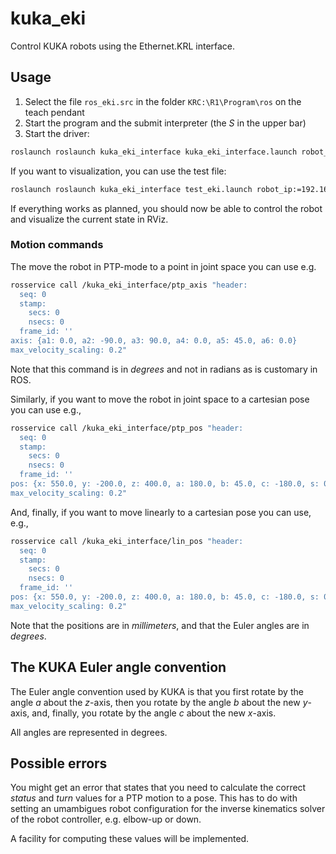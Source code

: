 # kuka_eki
Control KUKA robots using the Ethernet.KRL interface.

## Usage

1. Select the file `ros_eki.src` in the folder `KRC:\R1\Program\ros` on the teach pendant
2. Start the program and the submit interpreter (the *S* in the upper bar)
3. Start the driver: 
```bash
roslaunch roslaunch kuka_eki_interface kuka_eki_interface.launch robot_ip:=192.168.250.16
```
If you want to visualization, you can use the test file:
```bash
roslaunch roslaunch kuka_eki_interface test_eki.launch robot_ip:=192.168.250.16
```

If everything works as planned, you should now be able to control the robot and visualize the current state in RViz.

### Motion commands

The move the robot in PTP-mode to a point in joint space you can use e.g.
```bash 
rosservice call /kuka_eki_interface/ptp_axis "header:
  seq: 0
  stamp:
    secs: 0
    nsecs: 0
  frame_id: ''
axis: {a1: 0.0, a2: -90.0, a3: 90.0, a4: 0.0, a5: 45.0, a6: 0.0}
max_velocity_scaling: 0.2" 
```
Note that this command is in *degrees* and not in radians as is customary in ROS. 

Similarly, if you want to move the robot in joint space to a cartesian pose you can use e.g.,
```bash
rosservice call /kuka_eki_interface/ptp_pos "header:
  seq: 0
  stamp:
    secs: 0
    nsecs: 0
  frame_id: ''
pos: {x: 550.0, y: -200.0, z: 400.0, a: 180.0, b: 45.0, c: -180.0, s: 0, t: 0}
max_velocity_scaling: 0.2" 
```
And, finally, if you want to move linearly to a cartesian pose you can use, e.g., 
```bash
rosservice call /kuka_eki_interface/lin_pos "header:
  seq: 0
  stamp:
    secs: 0
    nsecs: 0
  frame_id: ''
pos: {x: 550.0, y: -200.0, z: 400.0, a: 180.0, b: 45.0, c: -180.0, s: 0, t: 0}
max_velocity_scaling: 0.2" 
```
Note that the positions are in *millimeters*, and that the Euler angles are in *degrees*. 

## The KUKA Euler angle convention

The Euler angle convention used by KUKA is that you first rotate by the angle *a* about the *z*-axis, then you rotate by the angle *b* about the new *y*-axis, and, finally, you rotate by the angle *c* about the new *x*-axis.

All angles are represented in degrees.

## Possible errors

You might get an error that states that you need to calculate the correct *status* and *turn* values for a PTP motion to a pose. This has to do with setting an umambigues robot configuration for the inverse kinematics solver of the robot controller, e.g. elbow-up or down.

A facility for computing these values will be implemented.